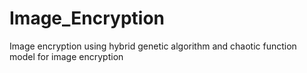 # Image_Encryption
Image encryption using hybrid genetic algorithm and chaotic function model for image encryption
